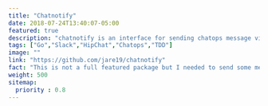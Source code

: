 ```yaml
---
title: "Chatnotify"
date: 2018-07-24T13:40:07-05:00
featured: true
description: "chatnotify is an interface for sending chatops message via go (golang)"
tags: ["Go","Slack","HipChat","Chatops","TDD"]
image: ""
link: "https://github.com/jare19/chatnotify"
fact: "This is not a full featured package but I needed to send some messages. The main goal of this package was for me to get more familiar and comfortable with interfaces and testing."
weight: 500
sitemap:
  priority : 0.8
---
```

